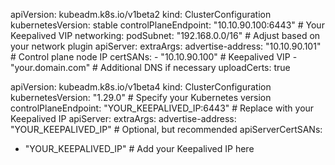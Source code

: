 apiVersion: kubeadm.k8s.io/v1beta2
kind: ClusterConfiguration
kubernetesVersion: stable
controlPlaneEndpoint: "10.10.90.100:6443"  # Your Keepalived VIP
networking:
  podSubnet: "192.168.0.0/16"  # Adjust based on your network plugin
apiServer:
  extraArgs:
    advertise-address: "10.10.90.101"  # Control plane node IP
  certSANs:
    - "10.10.90.100"  # Keepalived VIP
    - "your.domain.com"  # Additional DNS if necessary
uploadCerts: true

apiVersion: kubeadm.k8s.io/v1beta4
kind: ClusterConfiguration
kubernetesVersion: "1.29.0"  # Specify your Kubernetes version
controlPlaneEndpoint: "YOUR_KEEPALIVED_IP:6443"  # Replace with your Keepalived IP
apiServer:
  extraArgs:
    advertise-address: "YOUR_KEEPALIVED_IP"  # Optional, but recommended
apiServerCertSANs:
  - "YOUR_KEEPALIVED_IP"  # Add your Keepalived IP here
